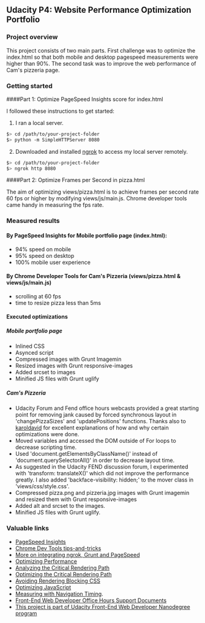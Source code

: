 ## Udacity P4: Website Performance Optimization Portfolio

### Project overview

This project consists of two main parts. First challenge was to optimize the index.html so that both mobile and desktop pagespeed measurements were higher than 90%. The second task was to improve the web performance of Cam's pizzeria page.

### Getting started

####Part 1: Optimize PageSpeed Insights score for index.html

I followed these instructions to get started:

1. I ran a local server.

  ```bash
  $> cd /path/to/your-project-folder
  $> python -m SimpleHTTPServer 8080
  ```

2. Downloaded and installed [ngrok](https://ngrok.com/) to access my local server remotely.

  ``` bash
  $> cd /path/to/your-project-folder
  $> ngrok http 8080
  ```

####Part 2: Optimize Frames per Second in pizza.html

The aim of optimizing views/pizza.html is to achieve frames per second rate 60 fps or higher by modifying views/js/main.js. Chrome developer tools came handy in measuring the fps rate.


### Measured results

#### By PageSpeed Insights for Mobile portfolio page (index.html):
* 94% speed on mobile
* 95% speed on desktop
* 100% mobile user experience

#### By Chrome Developer Tools for Cam's Pizzeria (views/pizza.html & views/js/main.js)
* scrolling at 60 fps
* time to resize pizza less than 5ms

#### Executed optimizations
##### Mobile portfolio page
* Inlined CSS
* Asynced script
* Compressed images with Grunt Imagemin
* Resized images with Grunt responsive-images
* Added srcset to images
* Minified JS files with Grunt uglify

##### Cam's Pizzeria
* Udacity Forum and Fend office hours webcasts provided a great starting point for removing jank caused by forced synchronous layout in 'changePizzaSizes' and 'updatePositions' functions. Thanks also to [karoldavid](https://github.com/karoldavid/website-optimization.git) for excellent explanations of how and why certain optimizations were done.
* Moved variables and accessed the DOM outside of For loops to decrease scripting time.
* Used 'document.getElementsByClassName()' instead of 'document.querySelectorAll()' in order to decrease layout time.
* As suggested in the Udacity FEND discussion forum, I experimented with 'transform: translateX()' which did not improve the performance greatly. I also added 'backface-visibility: hidden;' to the mover class in 'views/css/style.css'.
* Compressed pizza.png and pizzeria.jpg images with Grunt imagemin and resized them with Grunt responsive-images
* Added alt and srcset to the images.
* Minified JS files with Grunt uglify.


### Valuable links
* [PageSpeed Insights](https://developers.google.com/speed/pagespeed/insights/)
* [Chrome Dev Tools tips-and-tricks](https://developer.chrome.com/devtools/docs/tips-and-tricks)
* [More on integrating ngrok, Grunt and PageSpeed](http://www.jamescryer.com/2014/06/12/grunt-pagespeed-and-ngrok-locally-testing/)
* [Optimizing Performance](https://developers.google.com/web/fundamentals/performance/ "web performance")
* [Analyzing the Critical Rendering Path](https://developers.google.com/web/fundamentals/performance/critical-rendering-path/analyzing-crp.html "analyzing crp")
* [Optimizing the Critical Rendering Path](https://developers.google.com/web/fundamentals/performance/critical-rendering-path/optimizing-critical-rendering-path.html "optimize the crp!")
* [Avoiding Rendering Blocking CSS](https://developers.google.com/web/fundamentals/performance/critical-rendering-path/render-blocking-css.html "render blocking css")
* [Optimizing JavaScript](https://developers.google.com/web/fundamentals/performance/critical-rendering-path/adding-interactivity-with-javascript.html "javascript")
* [Measuring with Navigation Timing](https://developers.google.com/web/fundamentals/performance/critical-rendering-path/measure-crp.html "nav timing api").
* [Front-End Web Developer Office Hours Support Documents](https://github.com/udacity/fend-office-hours.git)
* [This project is part of Udacity Front-End Web Developer Nanodegree program](https://www.udacity.com/course/front-end-web-developer-nanodegree--nd001)


